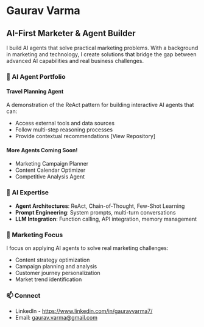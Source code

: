 # Gaurav Varma
## AI-First Marketer & Agent Builder

I build AI agents that solve practical marketing problems. With a background in marketing and technology, I create solutions that bridge the gap between advanced AI capabilities and real business challenges.

### 🤖 AI Agent Portfolio

#### Travel Planning Agent
A demonstration of the ReAct pattern for building interactive AI agents that can:
- Access external tools and data sources
- Follow multi-step reasoning processes
- Provide contextual recommendations
[View Repository]

#### More Agents Coming Soon!
- Marketing Campaign Planner
- Content Calendar Optimizer
- Competitive Analysis Agent

### 🧠 AI Expertise
- **Agent Architectures**: ReAct, Chain-of-Thought, Few-Shot Learning
- **Prompt Engineering**: System prompts, multi-turn conversations
- **LLM Integration**: Function calling, API integration, memory management

### 💼 Marketing Focus
I focus on applying AI agents to solve real marketing challenges:
- Content strategy optimization
- Campaign planning and analysis
- Customer journey personalization
- Market trend identification

### 📫 Connect
- LinkedIn - https://www.linkedin.com/in/gauravvarma7/
- Email: gaurav.varma@gmail.com
